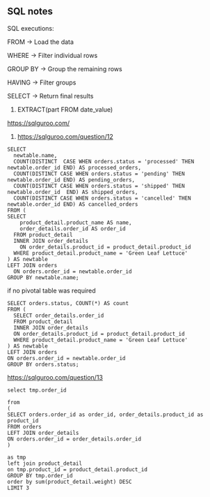## SQL notes

SQL executions:

FROM → Load the data

WHERE → Filter individual rows

GROUP BY → Group the remaining rows

HAVING → Filter groups

SELECT → Return final results


1. EXTRACT(part FROM date_value)


https://sqlguroo.com/

1. https://sqlguroo.com/question/12

```
SELECT 
  newtable.name,
  COUNT(DISTINCT  CASE WHEN orders.status = 'processed' THEN newtable.order_id END) AS processed_orders,
  COUNT(DISTINCT CASE WHEN orders.status = 'pending' THEN newtable.order_id END) AS pending_orders,
  COUNT(DISTINCT CASE WHEN orders.status = 'shipped' THEN newtable.order_id  END) AS shipped_orders,
  COUNT(DISTINCT CASE WHEN orders.status = 'cancelled' THEN newtable.order_id END) AS cancelled_orders
FROM (
SELECT 
    product_detail.product_name AS name, 
    order_details.order_id AS order_id 
  FROM product_detail 
  INNER JOIN order_details 
    ON order_details.product_id = product_detail.product_id 
  WHERE product_detail.product_name = 'Green Leaf Lettuce'
) AS newtable
LEFT JOIN orders  
  ON orders.order_id = newtable.order_id
GROUP BY newtable.name;

```
if no pivotal table was required 

```
SELECT orders.status, COUNT(*) AS count
FROM (
  SELECT order_details.order_id
  FROM product_detail
  INNER JOIN order_details
  ON order_details.product_id = product_detail.product_id
  WHERE product_detail.product_name = 'Green Leaf Lettuce'
) AS newtable
LEFT JOIN orders
ON orders.order_id = newtable.order_id
GROUP BY orders.status;
```

https://sqlguroo.com/question/13

```
select tmp.order_id

from  
(
SELECT orders.order_id as order_id, order_details.product_id as product_id
FROM orders
LEFT JOIN order_details
ON orders.order_id = order_details.order_id 
) 
  
as tmp
left join product_detail
on tmp.product_id = product_detail.product_id
GROUP BY tmp.order_id 
order by sum(product_detail.weight) DESC
LIMIT 3
```


